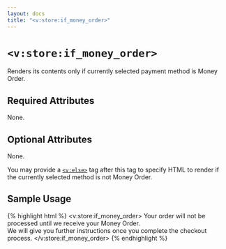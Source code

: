 ```yaml
---
layout: docs
title: "<v:store:if_money_order>"
---
```


# `<v:store:if_money_order>`

Renders its contents only if currently selected payment method is Money
Order.

## Required Attributes

None.

## Optional Attributes

None.

You may provide a [`<v:else>`](/v_else/) tag after this tag to specify
HTML to render if the currently selected method is not Money Order.

## Sample Usage

{% highlight html %}
<v:store:if_money_order>
 Your order will not be processed until we receive your Money Order.  
 We will give you further instructions once you complete the checkout process.
 </v:store:if_money_order>
{% endhighlight %}
